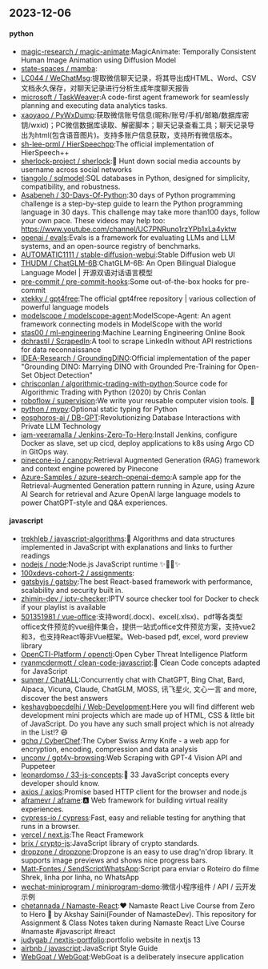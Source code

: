 ## 2023-12-06

#### python
* [magic-research / magic-animate](https://github.com/magic-research/magic-animate):MagicAnimate: Temporally Consistent Human Image Animation using Diffusion Model
* [state-spaces / mamba](https://github.com/state-spaces/mamba):
* [LC044 / WeChatMsg](https://github.com/LC044/WeChatMsg):提取微信聊天记录，将其导出成HTML、Word、CSV文档永久保存，对聊天记录进行分析生成年度聊天报告
* [microsoft / TaskWeaver](https://github.com/microsoft/TaskWeaver):A code-first agent framework for seamlessly planning and executing data analytics tasks.
* [xaoyaoo / PyWxDump](https://github.com/xaoyaoo/PyWxDump):获取微信账号信息(昵称/账号/手机/邮箱/数据库密钥/wxid)；PC微信数据库读取、解密脚本；聊天记录查看工具；聊天记录导出为html(包含语音图片)。支持多账户信息获取，支持所有微信版本。
* [sh-lee-prml / HierSpeechpp](https://github.com/sh-lee-prml/HierSpeechpp):The official implementation of HierSpeech++
* [sherlock-project / sherlock](https://github.com/sherlock-project/sherlock):🔎 Hunt down social media accounts by username across social networks
* [tiangolo / sqlmodel](https://github.com/tiangolo/sqlmodel):SQL databases in Python, designed for simplicity, compatibility, and robustness.
* [Asabeneh / 30-Days-Of-Python](https://github.com/Asabeneh/30-Days-Of-Python):30 days of Python programming challenge is a step-by-step guide to learn the Python programming language in 30 days. This challenge may take more than100 days, follow your own pace. These videos may help too: https://www.youtube.com/channel/UC7PNRuno1rzYPb1xLa4yktw
* [openai / evals](https://github.com/openai/evals):Evals is a framework for evaluating LLMs and LLM systems, and an open-source registry of benchmarks.
* [AUTOMATIC1111 / stable-diffusion-webui](https://github.com/AUTOMATIC1111/stable-diffusion-webui):Stable Diffusion web UI
* [THUDM / ChatGLM-6B](https://github.com/THUDM/ChatGLM-6B):ChatGLM-6B: An Open Bilingual Dialogue Language Model | 开源双语对话语言模型
* [pre-commit / pre-commit-hooks](https://github.com/pre-commit/pre-commit-hooks):Some out-of-the-box hooks for pre-commit
* [xtekky / gpt4free](https://github.com/xtekky/gpt4free):The official gpt4free repository | various collection of powerful language models
* [modelscope / modelscope-agent](https://github.com/modelscope/modelscope-agent):ModelScope-Agent: An agent framework connecting models in ModelScope with the world
* [stas00 / ml-engineering](https://github.com/stas00/ml-engineering):Machine Learning Engineering Online Book
* [dchrastil / ScrapedIn](https://github.com/dchrastil/ScrapedIn):A tool to scrape LinkedIn without API restrictions for data reconnaissance
* [IDEA-Research / GroundingDINO](https://github.com/IDEA-Research/GroundingDINO):Official implementation of the paper "Grounding DINO: Marrying DINO with Grounded Pre-Training for Open-Set Object Detection"
* [chrisconlan / algorithmic-trading-with-python](https://github.com/chrisconlan/algorithmic-trading-with-python):Source code for Algorithmic Trading with Python (2020) by Chris Conlan
* [roboflow / supervision](https://github.com/roboflow/supervision):We write your reusable computer vision tools. 💜
* [python / mypy](https://github.com/python/mypy):Optional static typing for Python
* [eosphoros-ai / DB-GPT](https://github.com/eosphoros-ai/DB-GPT):Revolutionizing Database Interactions with Private LLM Technology
* [iam-veeramalla / Jenkins-Zero-To-Hero](https://github.com/iam-veeramalla/Jenkins-Zero-To-Hero):Install Jenkins, configure Docker as slave, set up cicd, deploy applications to k8s using Argo CD in GitOps way.
* [pinecone-io / canopy](https://github.com/pinecone-io/canopy):Retrieval Augmented Generation (RAG) framework and context engine powered by Pinecone
* [Azure-Samples / azure-search-openai-demo](https://github.com/Azure-Samples/azure-search-openai-demo):A sample app for the Retrieval-Augmented Generation pattern running in Azure, using Azure AI Search for retrieval and Azure OpenAI large language models to power ChatGPT-style and Q&A experiences.

#### javascript
* [trekhleb / javascript-algorithms](https://github.com/trekhleb/javascript-algorithms):📝 Algorithms and data structures implemented in JavaScript with explanations and links to further readings
* [nodejs / node](https://github.com/nodejs/node):Node.js JavaScript runtime ✨🐢🚀✨
* [100xdevs-cohort-2 / assignments](https://github.com/100xdevs-cohort-2/assignments):
* [gatsbyjs / gatsby](https://github.com/gatsbyjs/gatsby):The best React-based framework with performance, scalability and security built in.
* [zhimin-dev / iptv-checker](https://github.com/zhimin-dev/iptv-checker):IPTV source checker tool for Docker to check if your playlist is available
* [501351981 / vue-office](https://github.com/501351981/vue-office):支持word(.docx)、excel(.xlsx)、pdf等各类型office文件预览的vue组件集合，提供一站式office文件预览方案，支持vue2和3，也支持React等非Vue框架。Web-based pdf, excel, word preview library
* [OpenCTI-Platform / opencti](https://github.com/OpenCTI-Platform/opencti):Open Cyber Threat Intelligence Platform
* [ryanmcdermott / clean-code-javascript](https://github.com/ryanmcdermott/clean-code-javascript):🛁 Clean Code concepts adapted for JavaScript
* [sunner / ChatALL](https://github.com/sunner/ChatALL):Concurrently chat with ChatGPT, Bing Chat, Bard, Alpaca, Vicuna, Claude, ChatGLM, MOSS, 讯飞星火, 文心一言 and more, discover the best answers
* [keshavgbpecdelhi / Web-Development](https://github.com/keshavgbpecdelhi/Web-Development):Here you will find different web development mini projects which are made up of HTML, CSS & little bit of JavaScript. Do you have any such small project which is not already in the List!? 😄
* [gchq / CyberChef](https://github.com/gchq/CyberChef):The Cyber Swiss Army Knife - a web app for encryption, encoding, compression and data analysis
* [unconv / gpt4v-browsing](https://github.com/unconv/gpt4v-browsing):Web Scraping with GPT-4 Vision API and Puppeteer
* [leonardomso / 33-js-concepts](https://github.com/leonardomso/33-js-concepts):📜 33 JavaScript concepts every developer should know.
* [axios / axios](https://github.com/axios/axios):Promise based HTTP client for the browser and node.js
* [aframevr / aframe](https://github.com/aframevr/aframe):🅰️
Web framework for building virtual reality experiences.
* [cypress-io / cypress](https://github.com/cypress-io/cypress):Fast, easy and reliable testing for anything that runs in a browser.
* [vercel / next.js](https://github.com/vercel/next.js):The React Framework
* [brix / crypto-js](https://github.com/brix/crypto-js):JavaScript library of crypto standards.
* [dropzone / dropzone](https://github.com/dropzone/dropzone):Dropzone is an easy to use drag'n'drop library. It supports image previews and shows nice progress bars.
* [Matt-Fontes / SendScriptWhatsApp](https://github.com/Matt-Fontes/SendScriptWhatsApp):Script para enviar o Roteiro do filme Shrek, linha por linha, no WhatsApp
* [wechat-miniprogram / miniprogram-demo](https://github.com/wechat-miniprogram/miniprogram-demo):微信小程序组件 / API / 云开发示例
* [chetannada / Namaste-React](https://github.com/chetannada/Namaste-React):❤ Namaste React Live Course from Zero to Hero 🚀 by Akshay Saini(Founder of NamasteDev). This repository for Assignment & Class Notes taken during Namaste React Live Course #namaste #javascript #react
* [judygab / nextjs-portfolio](https://github.com/judygab/nextjs-portfolio):portfolio website in nextjs 13
* [airbnb / javascript](https://github.com/airbnb/javascript):JavaScript Style Guide
* [WebGoat / WebGoat](https://github.com/WebGoat/WebGoat):WebGoat is a deliberately insecure application
